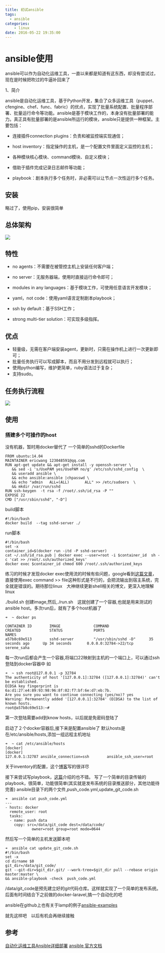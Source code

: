 ```yaml
---
title: 初试ansible
tags:
  - ansible
categories:
    - linux
date: 2016-05-22 19:35:00
---
```


# ansible使用
ansible可以作为自动化运维工具，一直以来都是知道有这东西，却没有尝试过，现在是时候把吹过的牛逼补回来了

1、简介

ansible是自动化运维工具，基于Python开发，集合了众多运维工具（puppet、cfengine、chef、func、fabric）的优点，实现了批量系统配置、批量程序部署、批量运行命令等功能。ansible是基于模块工作的，本身没有批量部署的能力。真正具有批量部署的是ansible所运行的模块，ansible只是提供一种框架。主要包括：

* 连接插件connection plugins：负责和被监控端实现通信；

* host inventory：指定操作的主机，是一个配置文件里面定义监控的主机；

* 各种模块核心模块、command模块、自定义模块；

* 借助于插件完成记录日志邮件等功能；

* playbook：剧本执行多个任务时，非必需可以让节点一次性运行多个任务。

## 安装
略过了，使用pip，安装很简单

## 总体架构
![](http://githubforericwang.qiniudn.com/hexo/eric/wKiom1Rsxz3ToUCAAAGROYAM3EI989.jpg)

## 特性

* no agents：不需要在被管控主机上安装任何客户端；

* no server：无服务器端，使用时直接运行命令即可；

* modules in any languages：基于模块工作，可使用任意语言开发模块；

* yaml，not code：使用yaml语言定制剧本playbook；

* ssh by default：基于SSH工作；

* strong multi-tier solution：可实现多级指挥。


## 优点
* 轻量级，无需在客户端安装agent，更新时，只需在操作机上进行一次更新即可；
* 批量任务执行可以写成脚本，而且不用分发到远程就可以执行；
* 使用python编写，维护更简单，ruby语法过于复杂；
* 支持sudo。

## 任务执行流程
![](http://githubforericwang.qiniudn.com/hexo/eric/wKiom1Rsx2uQYJZ5AAJplY08vOQ976.jpg)

## 使用
### 搭建多个可操作的host
没有机器，暂时用docker替代了
一个简单的sshd的Dockerfile
```
FROM ubuntu:14.04
MAINTAINER ericwang 123048591@qq.com
RUN apt-get update && apt-get install -y openssh-server \
   && sed -i 's/UsePAM yes/UsePAM no/g' /etc/ssh/sshd_config  \
   && useradd ansible \
   && echo ansible:ansible |chpasswd \
   && echo "admin   ALL=(ALL)       ALL" >> /etc/sudoers  \
   && mkdir /var/run/sshd
RUN ssh-keygen  -t rsa -f /root/.ssh/id_rsa -P ""
EXPOSE 22
CMD ["/usr/sbin/sshd", "-D"]

```
build脚本
```
#!/bin/bash
docker build  --tag sshd-server ./

```

run脚本

```
#!/bin/bash
set -x
container_id=$(docker run -itd -P sshd-server)
cat ~/.ssh/id_rsa.pub | docker exec --user=root -i $container_id  sh -c 'cat >> /root/.ssh/authorized_keys'
docker exec $container_id chmod 600 /root/.ssh/authorized_keys

```
练习的时候才发现docker exec使用流的时候有些问题，google看到[这篇文章](https://forums.docker.com/t/docker-exec-api-using-stdin-to-upload-a-file/748)，直接使用exec command >> file这种形式是不行的，会把流输出到宿主系统，完全就是错误的。期待那位linux　大神继续更新shell相关的博文，更深入地理解linux

./build.sh 创建image,然后,./run.sh　这就创建了一个容器,也就是用来测试的ansible host。多次run后，就有了多个host机器了

```
➜  ~ docker ps

CONTAINER ID        IMAGE               COMMAND                  CREATED             STATUS              PORTS                      NAMES
a57b8c69e513        sshd-server         "/usr/sbin/sshd -D"      35 seconds ago      Up 34 seconds       0.0.0.0:32784->22/tcp      serene_saha
```
每一次run后都会产生一个容器,将端口22映射到主机的一个端口上，可以通过ssh登陆到docker容器中
如
```
➜  ~ ssh root@127.0.0.1 -p 32784
The authenticity of host '[127.0.0.1]:32784 ([127.0.0.1]:32784)' can't be established.
ECDSA key fingerprint is 6a:d1:27:e4:89:93:98:96:8f:02:f7:bf:6e:d7:eb:7b.
Are you sure you want to continue connecting (yes/no)? yes
Warning: Permanently added '[127.0.0.1]:32784' (ECDSA) to the list of known hosts.
root@a57b8c69e513:~# 
```
第一次登陆需要add到know hosts，以后就是免密码登陆了

启动了２个docker容器后,接下来是配置ansible了
默认hosts是在/etc/ansible/hosts,添加一组远程主机地址

```
➜  ~ cat /etc/ansible/hosts 
[docker]
[docker]
127.0.0.1:32787 ansible_connection=ssh        ansible_ssh_user=root
```

关于inventory的配置，这个[博客](http://sapser.github.io/ansible/2014/07/10/ansible-inventory/)写的很详尽

接下来尝试写playbook，[这篇](http://sapser.github.io/ansible/2014/07/21/ansible-playbook/)介绍的也不错。
写了一个简单的目录传输的playbook，很简单，功能很简单(其实就是发布系统的目录推送部分，其他功能待完善)
ansible目录下的两个文件,push_code.yml,update_git_code.sh

```
➜  ansible cat push_code.yml 
---
- hosts: docker
  remote_user: root
  tasks:
  - name: push data
    copy: src=/data/git_code dest=/data/code/
            owner=root group=root mode=0644
```

然后写一个简单的主机发送脚本吧

```
➜  ansible cat update_git_code.sh 
#!/bin/bash
set -x
cd dirname $0
git_dir=/data/git_code/
git --git-dir=$git_dir.git/ --work-tree=$git_dir pull --rebase origin master:master \
&& ansible-playbook -check  push_code.yml

```

/data/git_code是预先建立好的git代码仓库。这样就实现了一个简单的发布系统。后面有时间结合下之前做的docker-laravel,搞一个自动化的吧

ansible在github上也有关于lamp的例子[ansible-examples](https://github.com/ansible/ansible-examples)

就先这样吧　以后有机会再继续接触





## 参考
[自动化运维工具Ansible详细部署](http://sofar.blog.51cto.com/353572/1579894/)
[ansible 官方文档](http://docs.ansible.com)
